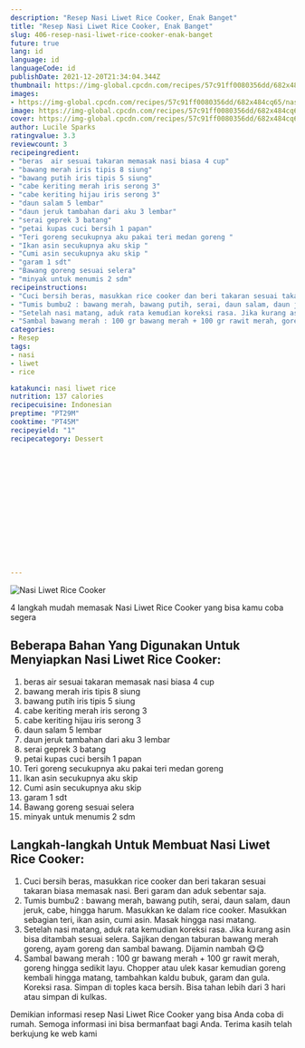 ```yaml
---
description: "Resep Nasi Liwet Rice Cooker, Enak Banget"
title: "Resep Nasi Liwet Rice Cooker, Enak Banget"
slug: 406-resep-nasi-liwet-rice-cooker-enak-banget
future: true
lang: id
language: id
languageCode: id
publishDate: 2021-12-20T21:34:04.344Z 
thumbnail: https://img-global.cpcdn.com/recipes/57c91ff0080356dd/682x484cq65/nasi-liwet-rice-cooker-foto-resep-utama.webp
images:
- https://img-global.cpcdn.com/recipes/57c91ff0080356dd/682x484cq65/nasi-liwet-rice-cooker-foto-resep-utama.webp
image: https://img-global.cpcdn.com/recipes/57c91ff0080356dd/682x484cq65/nasi-liwet-rice-cooker-foto-resep-utama.webp
cover: https://img-global.cpcdn.com/recipes/57c91ff0080356dd/682x484cq65/nasi-liwet-rice-cooker-foto-resep-utama.webp
author: Lucile Sparks
ratingvalue: 3.3
reviewcount: 3
recipeingredient:
- "beras  air sesuai takaran memasak nasi biasa 4 cup"
- "bawang merah iris tipis 8 siung"
- "bawang putih iris tipis 5 siung"
- "cabe keriting merah iris serong 3"
- "cabe keriting hijau iris serong 3"
- "daun salam 5 lembar"
- "daun jeruk tambahan dari aku 3 lembar"
- "serai geprek 3 batang"
- "petai kupas cuci bersih 1 papan"
- "Teri goreng secukupnya aku pakai teri medan goreng "
- "Ikan asin secukupnya aku skip "
- "Cumi asin secukupnya aku skip "
- "garam 1 sdt"
- "Bawang goreng sesuai selera"
- "minyak untuk menumis 2 sdm"
recipeinstructions:
- "Cuci bersih beras, masukkan rice cooker dan beri takaran sesuai takaran biasa memasak nasi. Beri garam dan aduk sebentar saja."
- "Tumis bumbu2 : bawang merah, bawang putih, serai, daun salam, daun jeruk, cabe, hingga harum. Masukkan ke dalam rice cooker. Masukkan sebagian teri, ikan asin, cumi asin. Masak hingga nasi matang."
- "Setelah nasi matang, aduk rata kemudian koreksi rasa. Jika kurang asin bisa ditambah sesuai selera. Sajikan dengan taburan bawang merah goreng, ayam goreng dan sambal bawang. Dijamin nambah 😋😋"
- "Sambal bawang merah : 100 gr bawang merah + 100 gr rawit merah, goreng hingga sedikit layu. Chopper atau ulek kasar kemudian goreng kembali hingga matang, tambahkan kaldu bubuk, garam dan gula. Koreksi rasa. Simpan di toples kaca bersih. Bisa tahan lebih dari 3 hari atau simpan di kulkas."
categories:
- Resep
tags:
- nasi
- liwet
- rice

katakunci: nasi liwet rice 
nutrition: 137 calories
recipecuisine: Indonesian
preptime: "PT29M"
cooktime: "PT45M"
recipeyield: "1"
recipecategory: Dessert


     
    
    
    
    
    
    
    
    
    
    
      
    
---
```



![Nasi Liwet Rice Cooker](https://img-global.cpcdn.com/recipes/57c91ff0080356dd/682x484cq65/nasi-liwet-rice-cooker-foto-resep-utama.webp)

4 langkah mudah memasak  Nasi Liwet Rice Cooker yang bisa kamu coba segera

<!--inarticleads1-->

## Beberapa Bahan Yang Digunakan Untuk Menyiapkan Nasi Liwet Rice Cooker:

1. beras  air sesuai takaran memasak nasi biasa 4 cup
1. bawang merah iris tipis 8 siung
1. bawang putih iris tipis 5 siung
1. cabe keriting merah iris serong 3
1. cabe keriting hijau iris serong 3
1. daun salam 5 lembar
1. daun jeruk tambahan dari aku 3 lembar
1. serai geprek 3 batang
1. petai kupas cuci bersih 1 papan
1. Teri goreng secukupnya aku pakai teri medan goreng 
1. Ikan asin secukupnya aku skip 
1. Cumi asin secukupnya aku skip 
1. garam 1 sdt
1. Bawang goreng sesuai selera
1. minyak untuk menumis 2 sdm



<!--inarticleads2-->

## Langkah-langkah Untuk Membuat Nasi Liwet Rice Cooker:

1. Cuci bersih beras, masukkan rice cooker dan beri takaran sesuai takaran biasa memasak nasi. Beri garam dan aduk sebentar saja.
1. Tumis bumbu2 : bawang merah, bawang putih, serai, daun salam, daun jeruk, cabe, hingga harum. Masukkan ke dalam rice cooker. Masukkan sebagian teri, ikan asin, cumi asin. Masak hingga nasi matang.
1. Setelah nasi matang, aduk rata kemudian koreksi rasa. Jika kurang asin bisa ditambah sesuai selera. Sajikan dengan taburan bawang merah goreng, ayam goreng dan sambal bawang. Dijamin nambah 😋😋
1. Sambal bawang merah : 100 gr bawang merah + 100 gr rawit merah, goreng hingga sedikit layu. Chopper atau ulek kasar kemudian goreng kembali hingga matang, tambahkan kaldu bubuk, garam dan gula. Koreksi rasa. Simpan di toples kaca bersih. Bisa tahan lebih dari 3 hari atau simpan di kulkas.




Demikian informasi  resep Nasi Liwet Rice Cooker   yang bisa Anda coba di rumah. Semoga informasi ini bisa bermanfaat bagi Anda. Terima kasih telah berkujung ke web kami
